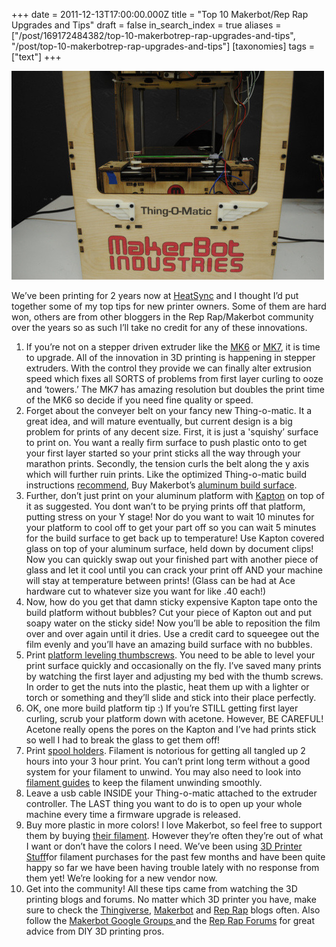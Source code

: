 +++
date = 2011-12-13T17:00:00.000Z
title = "Top 10 Makerbot/Rep Rap Upgrades and Tips"
draft = false
in_search_index = true
aliases = ["/post/169172484382/top-10-makerbotrep-rap-upgrades-and-tips", "/post/top-10-makerbotrep-rap-upgrades-and-tips"]
[taxonomies]
tags = ["text"]
+++

![image](/images/tumblr_inline_p1uzp0X7de1rp3p4d_540.jpg)

We’ve been printing for 2 years now at [HeatSync](http://t.umblr.com/redirect?z=http%3A%2F%2Fwww.heatsynclabs.org%2F&t=OWQ4ZDU0YTUwMDY3MTZlZTAxNWRjMjQ4MWQyNWYyNDA1MTllNGFiZixqS29zNW4zbg%3D%3D&b=t%3A6ASW4D1iO1hu7Y8voOwvJA&p=http%3A%2F%2Ffab.heatsynclabs.org%2Fpost%2F14167191640%2Ftop-10-makerbotrep-rap-upgrades-and-tips&m=1) and I thought I’d put together some of my top tips for new printer owners. Some of them are hard won, others are from other bloggers in the Rep Rap/Makerbot community over the years so as such I’ll take no credit for any of these innovations.

<!-- more -->

  1. If you’re not on a stepper driven extruder like the [MK6](http://t.umblr.com/redirect?z=http%3A%2F%2Fstore.makerbot.com%2Ftoolheads%2Fstepstruder.html&t=NzI3NjEzYmNmNTIyZmI2NmU2M2UzNWFmNGFiMDRhODJjZDdmY2ZmNixqS29zNW4zbg%3D%3D&b=t%3A6ASW4D1iO1hu7Y8voOwvJA&p=http%3A%2F%2Ffab.heatsynclabs.org%2Fpost%2F14167191640%2Ftop-10-makerbotrep-rap-upgrades-and-tips&m=1) or [MK7](http://t.umblr.com/redirect?z=http%3A%2F%2Fstore.makerbot.com%2Ftoolheads%2Fstepstrudermk7.html&t=Nzg3ZGJkMTg4YzMwYzg0MTYwYzYzZDExNzMzNjIwZGE3NDQ3ZGU4OSxqS29zNW4zbg%3D%3D&b=t%3A6ASW4D1iO1hu7Y8voOwvJA&p=http%3A%2F%2Ffab.heatsynclabs.org%2Fpost%2F14167191640%2Ftop-10-makerbotrep-rap-upgrades-and-tips&m=1), it is time to upgrade. All of the innovation in 3D printing is happening in stepper extruders. With the control they provide we can finally alter extrusion speed which fixes all SORTS of problems from first layer curling to ooze and ‘towers.’ The MK7 has amazing resolution but doubles the print time of the MK6 so decide if you need fine quality or speed.
  2. Forget about the conveyer belt on your fancy new Thing-o-matic. It a great idea, and will mature eventually, but current design is a big problem for prints of any decent size. First, it is just a 'squishy’ surface to print on. You want a really firm surface to push plastic onto to get your first layer started so your print sticks all the way through your marathon prints. Secondly, the tension curls the belt along the y axis which will further ruin prints. Like the optimized Thing-o-matic build instructions [recommend](http://t.umblr.com/redirect?z=http%3A%2F%2Fwww.makerbot.com%2Fdocs%2Fthingomatic%2Finstructions-for-educators%2F&t=M2RjZTFjNzM2YTQyOGIyZTY2ZmRjMThjYzhlZWE5ODYyMTMyZWRiNCxqS29zNW4zbg%3D%3D&b=t%3A6ASW4D1iO1hu7Y8voOwvJA&p=http%3A%2F%2Ffab.heatsynclabs.org%2Fpost%2F14167191640%2Ftop-10-makerbotrep-rap-upgrades-and-tips&m=1), Buy Makerbot’s [aluminum build surface](http://t.umblr.com/redirect?z=http%3A%2F%2Fstore.makerbot.com%2Faluminum-build-surface.html&t=NTYyNWVlNjUxZTljMmI1NTNiNjhiMGUxOTQ3ZTQzNDEyODUzN2E2YSxqS29zNW4zbg%3D%3D&b=t%3A6ASW4D1iO1hu7Y8voOwvJA&p=http%3A%2F%2Ffab.heatsynclabs.org%2Fpost%2F14167191640%2Ftop-10-makerbotrep-rap-upgrades-and-tips&m=1).
  3. Further, don’t just print on your aluminum platform with [Kapton](http://t.umblr.com/redirect?z=http%3A%2F%2Fstore.makerbot.com%2Fkapton-120-mm-tape.html&t=ZDMxZTc4NzM1Njg1NjQ4MzVkMjRhZTQwY2E0ZjcwMzk5M2VkMTIzNyxqS29zNW4zbg%3D%3D&b=t%3A6ASW4D1iO1hu7Y8voOwvJA&p=http%3A%2F%2Ffab.heatsynclabs.org%2Fpost%2F14167191640%2Ftop-10-makerbotrep-rap-upgrades-and-tips&m=1) on top of it as suggested. You dont wan’t to be prying prints off that platform, putting stress on your Y stage! Nor do you want to wait 10 minutes for your platform to cool off to get your part off so you can wait 5 minutes for the build surface to get back up to temperature! Use Kapton covered glass on top of your aluminum surface, held down by document clips! Now you can quickly swap out your finished part with another piece of glass and let it cool until you can crack your print off AND your machine will stay at temperature between prints! (Glass can be had at Ace hardware cut to whatever size you want for like .40 each!)
  4. Now, how do you get that damn sticky expensive Kapton tape onto the build platform without bubbles? Cut your piece of Kapton out and put soapy water on the sticky side! Now you’ll be able to reposition the film over and over again until it dries. Use a credit card to squeegee out the film evenly and you’ll have an amazing build surface with no bubbles.
  5. Print [platform leveling thumbscrews](http://t.umblr.com/redirect?z=http%3A%2F%2Fwww.thingiverse.com%2Fthing%3A13778&t=NzMyNDg1MmQ0MzE2N2E0NDQ1YmNjMDE3ZmNiMzI5ODlkODZkNWU4MixqS29zNW4zbg%3D%3D&b=t%3A6ASW4D1iO1hu7Y8voOwvJA&p=http%3A%2F%2Ffab.heatsynclabs.org%2Fpost%2F14167191640%2Ftop-10-makerbotrep-rap-upgrades-and-tips&m=1). You need to be able to level your print surface quickly and occasionally on the fly. I’ve saved many prints by watching the first layer and adjusting my bed with the thumb screws. In order to get the nuts into the plastic, heat them up with a lighter or torch or something and they’ll slide and stick into their place perfectly.
  6. OK, one more build platform tip :) If you’re STILL getting first layer curling, scrub your platform down with acetone. However, BE CAREFUL! Acetone really opens the pores on the Kapton and I’ve had prints stick so well I had to break the glass to get them off!
  7. Print [spool holders](http://t.umblr.com/redirect?z=http%3A%2F%2Fwww.thingiverse.com%2Fthing%3A7105&t=ZWQyYWY4YzI3NjhhNDcyYWU5ZGZhMzg0NGI3OTM2MzEyMDBkZDczOCxqS29zNW4zbg%3D%3D&b=t%3A6ASW4D1iO1hu7Y8voOwvJA&p=http%3A%2F%2Ffab.heatsynclabs.org%2Fpost%2F14167191640%2Ftop-10-makerbotrep-rap-upgrades-and-tips&m=1). Filament is notorious for getting all tangled up 2 hours into your 3 hour print. You can’t print long term without a good system for your filament to unwind. You may also need to look into [filament guides](http://t.umblr.com/redirect?z=http%3A%2F%2Fwww.thingiverse.com%2Fimage%3A61850&t=YmUzOWRmMmY5NzViNzIyMzEzNDI3ZWFmODY5NTNhOTY0YTMwN2ZmYixqS29zNW4zbg%3D%3D&b=t%3A6ASW4D1iO1hu7Y8voOwvJA&p=http%3A%2F%2Ffab.heatsynclabs.org%2Fpost%2F14167191640%2Ftop-10-makerbotrep-rap-upgrades-and-tips&m=1) to keep the filament unwinding smoothly.
  8. Leave a usb cable INSIDE your Thing-o-matic attached to the extruder controller. The LAST thing you want to do is to open up your whole machine every time a firmware upgrade is released.
  9. Buy more plastic in more colors! I love Makerbot, so feel free to support them by buying [their filament](http://t.umblr.com/redirect?z=http%3A%2F%2Fstore.makerbot.com%2Fplastic.html&t=MmQ2ZDc5NDBmY2QzNjQwY2I4ZThjZmM1ODdkNGRlY2RiNzM0YWMwMyxqS29zNW4zbg%3D%3D&b=t%3A6ASW4D1iO1hu7Y8voOwvJA&p=http%3A%2F%2Ffab.heatsynclabs.org%2Fpost%2F14167191640%2Ftop-10-makerbotrep-rap-upgrades-and-tips&m=1). However they’re often they’re out of what I want or don’t have the colors I need. We’ve been using [3D Printer Stuff](http://t.umblr.com/redirect?z=http%3A%2F%2F3dprinterstuff.com%2F&t=MjcxMDUyMGI3NzJhNjdkZjVkYzhhNzZhMzEwZjRiNWU1ZDE0MjQ5OCxqS29zNW4zbg%3D%3D&b=t%3A6ASW4D1iO1hu7Y8voOwvJA&p=http%3A%2F%2Ffab.heatsynclabs.org%2Fpost%2F14167191640%2Ftop-10-makerbotrep-rap-upgrades-and-tips&m=1)for filament purchases for the past few months and have been quite happy so far we have been having trouble lately with no response from them yet! We’re looking for a new vendor now.
  10. Get into the community! All these tips came from watching the 3D printing blogs and forums. No matter which 3D printer you have, make sure to check the [Thingiverse](http://t.umblr.com/redirect?z=http%3A%2F%2Fblog.thingiverse.com%2F&t=MmI1Y2Q1Zjc5ODI4YmVjOTgzNGFlNDUyZjE2ZjMzNWIzYjdhM2RhMixqS29zNW4zbg%3D%3D&b=t%3A6ASW4D1iO1hu7Y8voOwvJA&p=http%3A%2F%2Ffab.heatsynclabs.org%2Fpost%2F14167191640%2Ftop-10-makerbotrep-rap-upgrades-and-tips&m=1), [Makerbot](http://t.umblr.com/redirect?z=http%3A%2F%2Fwww.makerbot.com%2Fblog%2F&t=MzlkMTNiZDMwYTc5NzRmNzJhMmIzZTJiZmFiY2RlYjUzNWM5M2M3YyxqS29zNW4zbg%3D%3D&b=t%3A6ASW4D1iO1hu7Y8voOwvJA&p=http%3A%2F%2Ffab.heatsynclabs.org%2Fpost%2F14167191640%2Ftop-10-makerbotrep-rap-upgrades-and-tips&m=1) and [Rep Rap](http://t.umblr.com/redirect?z=http%3A%2F%2Fblog.reprap.org%2F&t=M2NlM2QzOTAyMTMwNWU2OGY1NjJjZjE2MTA4OWJmZDU2M2UyYjRiNCxqS29zNW4zbg%3D%3D&b=t%3A6ASW4D1iO1hu7Y8voOwvJA&p=http%3A%2F%2Ffab.heatsynclabs.org%2Fpost%2F14167191640%2Ftop-10-makerbotrep-rap-upgrades-and-tips&m=1) blogs often. Also follow the [Makerbot Google Groups ](http://t.umblr.com/redirect?z=http%3A%2F%2Fgroups.google.com%2Fgroup%2Fmakerbot&t=M2U5MDlmMGMyY2UxYWEyZDYzNGExMzhhNDNiZTBmYTE2MGZlNTUwMSxqS29zNW4zbg%3D%3D&b=t%3A6ASW4D1iO1hu7Y8voOwvJA&p=http%3A%2F%2Ffab.heatsynclabs.org%2Fpost%2F14167191640%2Ftop-10-makerbotrep-rap-upgrades-and-tips&m=1)and the [Rep Rap Forums](http://t.umblr.com/redirect?z=http%3A%2F%2Fforums.reprap.org%2F&t=M2M0MjdlZjdkNWM3MTc5NmM5ZTEzMDA3NDlmNzllZGY1ZmU5OGFjYyxqS29zNW4zbg%3D%3D&b=t%3A6ASW4D1iO1hu7Y8voOwvJA&p=http%3A%2F%2Ffab.heatsynclabs.org%2Fpost%2F14167191640%2Ftop-10-makerbotrep-rap-upgrades-and-tips&m=1) for great advice from DIY 3D printing pros.
